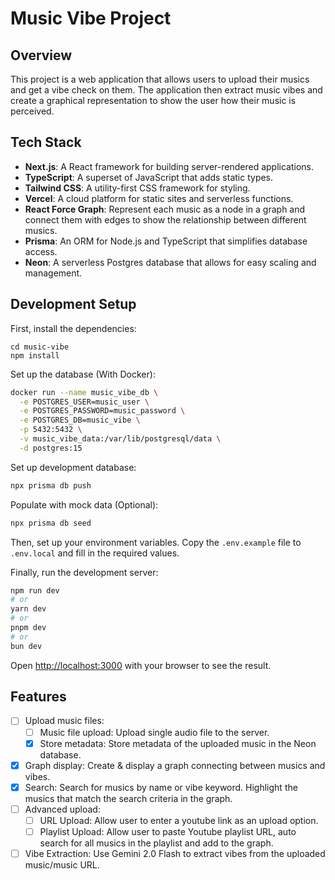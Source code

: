 # Music Vibe Project

## Overview

This project is a web application that allows users to upload their musics and get a vibe check on them. The application then extract music vibes and create a graphical representation to show the user how their music is perceived.

## Tech Stack

- **Next.js**: A React framework for building server-rendered applications.
- **TypeScript**: A superset of JavaScript that adds static types.
- **Tailwind CSS**: A utility-first CSS framework for styling.
- **Vercel**: A cloud platform for static sites and serverless functions.
- **React Force Graph**: Represent each music as a node in a graph and connect them with edges to show the relationship between different musics.
- **Prisma**: An ORM for Node.js and TypeScript that simplifies database access.
- **Neon**: A serverless Postgres database that allows for easy scaling and management.

## Development Setup

First, install the dependencies:

```
cd music-vibe
npm install
```

Set up the database (With Docker):

```bash
docker run --name music_vibe_db \
  -e POSTGRES_USER=music_user \
  -e POSTGRES_PASSWORD=music_password \
  -e POSTGRES_DB=music_vibe \
  -p 5432:5432 \
  -v music_vibe_data:/var/lib/postgresql/data \
  -d postgres:15
```

Set up development database:

```bash
npx prisma db push
```

Populate with mock data (Optional):

```bash
npx prisma db seed
```

Then, set up your environment variables. Copy the `.env.example` file to `.env.local` and fill in the required values.

Finally, run the development server:

```bash
npm run dev
# or
yarn dev
# or
pnpm dev
# or
bun dev
```

Open [http://localhost:3000](http://localhost:3000) with your browser to see the result.

## Features

- [ ] Upload music files:
  - [ ] Music file upload: Upload single audio file to the server.
  - [x] Store metadata: Store metadata of the uploaded music in the Neon database.
- [x] Graph display: Create & display a graph connecting between musics and vibes.
- [x] Search: Search for musics by name or vibe keyword. Highlight the musics that match the search criteria in the graph.
- [ ] Advanced upload:
  - [ ] URL Upload: Allow user to enter a youtube link as an upload option.
  - [ ] Playlist Upload: Allow user to paste Youtube playlist URL, auto search for all musics in the playlist and add to the graph.
- [ ] Vibe Extraction: Use Gemini 2.0 Flash to extract vibes from the uploaded music/music URL.
